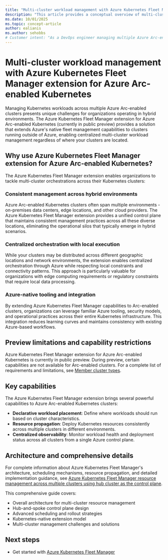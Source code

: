 ```yaml
---
title: "Multi-cluster workload management with Azure Kubernetes Fleet Manager extension for Azure Arc-enabled Kubernetes"
description: "This article provides a conceptual overview of multi-cluster workload management using the Azure Kubernetes Fleet Manager extension for Azure Arc-enabled Kubernetes clusters."
ms.date: 10/01/2025
ms.topic: concept-article
author: ealianis
ms.author: sehobbs
# Customer intent: "As a DevOps engineer managing multiple Azure Arc-enabled Kubernetes clusters, I want to use Azure Kubernetes Fleet Manager to automate workload scheduling and deployment across clusters, so that I can efficiently manage applications at scale with centralized control and observability."
---
```


# Multi-cluster workload management with Azure Kubernetes Fleet Manager extension for Azure Arc-enabled Kubernetes

Managing Kubernetes workloads across multiple Azure Arc-enabled clusters presents unique challenges for organizations operating in hybrid environments. The Azure Kubernetes Fleet Manager extension for Azure Arc-enabled Kubernetes (currently in public preview) provides a solution that extends Azure's native fleet management capabilities to clusters running outside of Azure, enabling centralized multi-cluster workload management regardless of where your clusters are located.

## Why use Azure Kubernetes Fleet Manager extension for Azure Arc-enabled Kubernetes?

The Azure Kubernetes Fleet Manager extension enables organizations to tackle multi-cluster orchestrations across their Kubernetes clusters:

### Consistent management across hybrid environments

Azure Arc-enabled Kubernetes clusters often span multiple environments - on-premises data centers, edge locations, and other cloud providers. The Azure Kubernetes Fleet Manager extension provides a unified control plane that maintains consistent management practices across all these diverse locations, eliminating the operational silos that typically emerge in hybrid scenarios.

### Centralized orchestration with local execution

While your clusters may be distributed across different geographic locations and network environments, the extension enables centralized orchestration through Azure while respecting local constraints and connectivity patterns. This approach is particularly valuable for organizations with edge computing requirements or regulatory constraints that require local data processing.

### Azure-native tooling and integration

By extending Azure Kubernetes Fleet Manager capabilities to Arc-enabled clusters, organizations can leverage familiar Azure tooling, security models, and operational practices across their entire Kubernetes infrastructure. This integration reduces learning curves and maintains consistency with existing Azure-based workflows.

## Preview limitations and capability restrictions

Azure Kubernetes Fleet Manager extension for Azure Arc-enabled Kubernetes is currently in public preview. During preview, certain capabilities are not available for Arc-enabled clusters. For a complete list of requirements and limitations, see [Member cluster types](https://learn.microsoft.com/azure/kubernetes-fleet/concepts-member-cluster-types).

## Key capabilities

The Azure Kubernetes Fleet Manager extension brings several powerful capabilities to Azure Arc-enabled Kubernetes clusters:

- **Declarative workload placement**: Define where workloads should run based on cluster characteristics.
- **Resource propagation**: Deploy Kubernetes resources consistently across multiple clusters in different environments.
- **Centralized observability**: Monitor workload health and deployment status across all clusters from a single Azure control plane.


## Architecture and comprehensive details

For complete information about Azure Kubernetes Fleet Manager's architecture, scheduling mechanisms, resource propagation, and detailed implementation guidance, see [Azure Kubernetes Fleet Manager resource management across multiple clusters using hub cluster as the control plane](https://learn.microsoft.com/azure/kubernetes-fleet/concepts-multi-cluster-workload-management).

This comprehensive guide covers:

- Overall architecture for multi-cluster resource management
- Hub-and-spoke control plane design
- Advanced scheduling and rollout strategies
- Kubernetes-native extension model
- Multi-cluster management challenges and solutions

## Next steps

- Get started with [Azure Kubernetes Fleet Manager](https://learn.microsoft.com/azure/kubernetes-fleet/overview)
